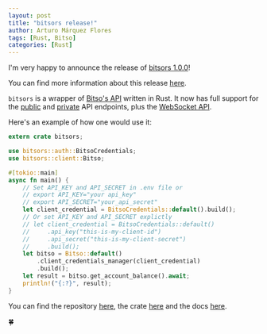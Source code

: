 ```yaml
---
layout: post
title: "bitsors release!"
author: Arturo Márquez Flores
tags: [Rust, Bitso]
categories: [Rust]
---
```


I'm very happy to announce the release of [bitsors 1.0.0](https://crates.io/crates/bitsors)!

You can find more information about this release [here](https://github.com/arturomf94/bitsors/releases/tag/1.0.0).

`bitsors` is a wrapper of [Bitso's API](https://bitso.com/api_info) written in Rust. It now has full support for  the [public](https://bitso.com/api_info#public-rest-api) and [private](https://bitso.com/api_info#private-rest-api) API endpoints, plus the [WebSocket API](https://bitso.com/api_info#websocket-api).

Here's an example of how one would use it:

```Rust
extern crate bitsors;

use bitsors::auth::BitsoCredentials;
use bitsors::client::Bitso;

#[tokio::main]
async fn main() {
    // Set API_KEY and API_SECRET in .env file or
    // export API_KEY="your api_key"
    // export API_SECRET="your_api_secret"
    let client_credential = BitsoCredentials::default().build();
    // Or set API_KEY and API_SECRET explictly
    // let client_credential = BitsoCredentials::default()
    //     .api_key("this-is-my-client-id")
    //     .api_secret("this-is-my-client-secret")
    //     .build();
    let bitso = Bitso::default()
        .client_credentials_manager(client_credential)
        .build();
    let result = bitso.get_account_balance().await;
    println!("{:?}", result);
}
```

You can find the repository [here](https://github.com/arturomf94/bitsors), the crate [here](https://crates.io/crates/bitsors) and the docs [here](https://docs.rs/crate/bitsors).

🍀